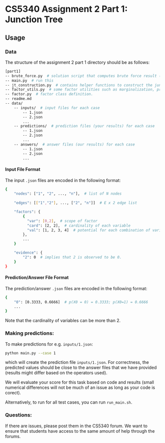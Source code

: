 # CS5340 Assignment 2 Part 1: Junction Tree

## Usage

### Data

The structure of the assignment 2 part 1 directory should be as follows:
```bash
[part1]
-- brute_force.py  # solution script that computes brute force result (joint)
-- main.py  # run this
-- jt_construction.py  # contains helper functions to construct the junction tree
-- factor_utils.py  # some factor utilities such as marginalization, product, reduction.
-- factor.py  # factor class definition.
-- readme.md
-- data/
    -- inputs/  # input files for each case
        -- 1.json
        -- 2.json 
        ...
    -- predictions/  # prediction files (your results) for each case
        -- 1.json
        -- 2.json 
        ...
    -- answers/  # answer files (our results) for each case
        -- 1.json
        -- 2.json 
        ...
```


#### Input File Format

The input `.json` files are encoded in the following format:
```bash
{
    "nodes": ["1", "2", ..., "n"],  # list of N nodes
    
    "edges": [["1","2"], ..., ["2", "n"]]  # E x 2 edge list

    "factors": {
        {
          "var": [0,2],  # scope of factor
          "card": [2, 2],  # cardinality of each variable
          "val": [1, 2, 3, 4]  # potential for each combination of variable realization.
        },
        ...
    }

    "evidence": {
        "2": 0  # implies that 2 is observed to be 0.    
    }
}
```

#### Prediction/Answer File Format

The prediction/answer `.json` files are encoded in the following format:
```bash
{
    "0": [0.3333, 0.6666]  # p(X0 = 0) = 0.3333; p(X0=1) = 0.6666
    ...
}
```
Note that the cardinality of variables can be more than 2.

### Making predictions:

To make predictions for e.g. `inputs/1.json`:
```bash
python main.py --case 1
```
which will create the prediction file `inputs/1.json`. For correctness, the predicted values should be close to the 
answer files that we have provided (results might differ based on the operators used). 

We will evaluate your score for this task based on code and results (small numerical differences will not be much of an 
issue as long as your code is corect).

Alternatively, to run for all test cases, you can run `run_main.sh`.

### Questions:

If there are issues, please post them in the CS5340 forum. We want to ensure that students have access to the 
same amount of help through the forums.
